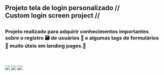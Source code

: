 <h2>Projeto tela de login personalizado //<br>Custom login screen project //<h2> 

<h3>Projeto realizado para adquirir conhecimentos importantes sobre o registro 🗃️  de usuários 🪪 e algumas tags de formulários 📝 muito úteis em landing pages.📌<h3></h3>
<br>

<img src="https://img.icons8.com/fluency/48/html-5.png"> <img src="https://img.icons8.com/external-ddara-lineal-color-ddara/64/external-gamer-professions-ddara-lineal-color-ddara.png">   <img src="https://img.icons8.com/fluency/48/css3.png">










